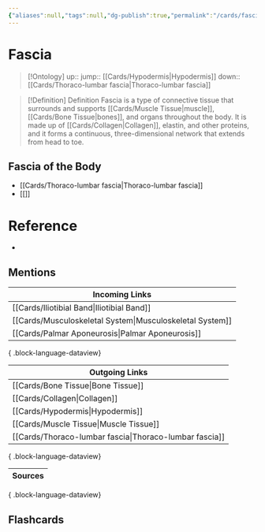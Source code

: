 ```yaml
---
{"aliases":null,"tags":null,"dg-publish":true,"permalink":"/cards/fascia/","dgPassFrontmatter":true}
---
```


# Fascia

> [!Ontology]
> up:: 
> jump:: [[Cards/Hypodermis\|Hypodermis]]
> down:: [[Cards/Thoraco-lumbar fascia\|Thoraco-lumbar fascia]]

> [!Definition] Definition
> Fascia is a type of connective tissue that surrounds and supports [[Cards/Muscle Tissue\|muscle]], [[Cards/Bone Tissue\|bones]], and organs throughout the body. It is made up of [[Cards/Collagen\|Collagen]], elastin, and other proteins, and it forms a continuous, three-dimensional network that extends from head to toe.

## Fascia of the Body
- [[Cards/Thoraco-lumbar fascia\|Thoraco-lumbar fascia]]
- [[]]

# Reference
- 

## Mentions
| Incoming Links                                              |
| ----------------------------------------------------------- |
| [[Cards/Iliotibial Band\|Iliotibial Band]]               |
| [[Cards/Musculoskeletal System\|Musculoskeletal System]] |
| [[Cards/Palmar Aponeurosis\|Palmar Aponeurosis]]         |

{ .block-language-dataview}

| Outgoing Links                                            |
| --------------------------------------------------------- |
| [[Cards/Bone Tissue\|Bone Tissue]]                     |
| [[Cards/Collagen\|Collagen]]                           |
| [[Cards/Hypodermis\|Hypodermis]]                       |
| [[Cards/Muscle Tissue\|Muscle Tissue]]                 |
| [[Cards/Thoraco-lumbar fascia\|Thoraco-lumbar fascia]] |

{ .block-language-dataview}

| Sources |
| ------- |

{ .block-language-dataview}

## Flashcards

